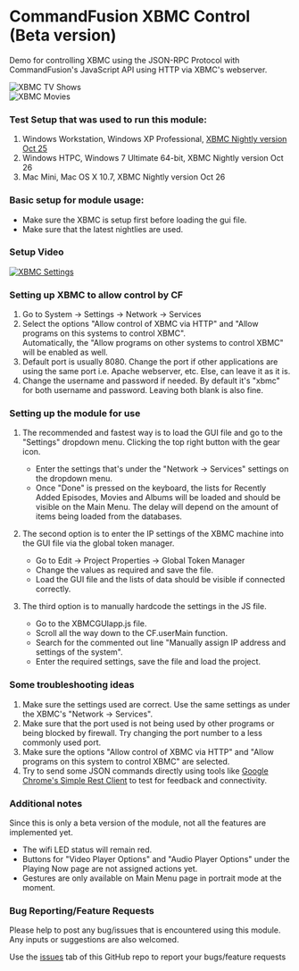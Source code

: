 # CommandFusion XBMC Control (Beta version)

Demo for controlling XBMC using the JSON-RPC Protocol with CommandFusion's JavaScript API using HTTP via XBMC's webserver.

![XBMC TV Shows](https://github.com/CommandFusion/XBMC/raw/master/Docs/XBMC_TVShows.png)  
![XBMC Movies](https://github.com/CommandFusion/XBMC/raw/master/Docs/XBMC_Movies.png)

### Test Setup that was used to run this module:
1. Windows Workstation, Windows XP Professional, [XBMC Nightly version Oct 25](http://mirrors.xbmc.org/nightlies/win32/XBMCSetup-20111025-cfa1a05-master.exe)
1. Windows HTPC, Windows 7 Ultimate 64-bit, XBMC Nightly version Oct 26 
1. Mac Mini, Mac OS X 10.7, XBMC Nightly version Oct 26 

### Basic setup for module usage:
* Make sure the XBMC is setup first before loading the gui file.
* Make sure that the latest nightlies are used.

### Setup Video
[![XBMC Settings](https://github.com/CommandFusion/XBMC/raw/master/Docs/XBMC_Settings.png)](http://vimeo.com/commandfusion/xbmcsettings)

### Setting up XBMC to allow control by CF
1. Go to System -> Settings -> Network -> Services
1. Select the options "Allow control of XBMC via HTTP" and "Allow programs on this systems to control XBMC".  
   Automatically, the "Allow programs on other systems to control XBMC" will be enabled as well.
1. Default port is usually 8080. Change the port if other applications are using the same port i.e. Apache webserver, etc. Else, can leave it as it is.
1. Change the username and password if needed. By default it's "xbmc" for both username and password. Leaving both blank is also fine.

###  Setting up the module for use
1. The recommended and fastest way is to load the GUI file and go to the "Settings" dropdown menu. Clicking the top right button with the gear icon.
   * Enter the settings that's under the "Network -> Services" settings on the dropdown menu.
   * Once "Done" is pressed on the keyboard, the lists for Recently Added Episodes, Movies and Albums will be loaded and should be visible on the Main Menu. The delay will depend on the amount of items being loaded from the databases.
	
1. The second option is to enter the IP settings of the XBMC machine into the GUI file via the global token manager.
   * Go to Edit -> Project Properties -> Global Token Manager
   * Change the values as required and save the file.
   * Load the GUI file and the lists of data should be visible if connected correctly.

1. The third option is to manually hardcode the settings in the JS file.
   * Go to the XBMCGUIapp.js file.
   * Scroll all the way down to the CF.userMain function.
   * Search for the commented out line "Manually assign IP address and settings of the system".
   * Enter the required settings, save the file and load the project.
	
### Some troubleshooting ideas
1. Make sure the settings used are correct. Use the same settings as under the XBMC's "Network -> Services".
1. Make sure that the port used is not being used by other programs or being blocked by firewall. Try changing the port number to a less commonly used port.
1. Make sure the options "Allow control of XBMC via HTTP" and "Allow programs on this system to control XBMC" are selected.
1. Try to send some JSON commands directly using tools like [Google Chrome's Simple Rest Client](http://voxcommando.com/forum/index.php?action=dlattach;topic=10.0;attach=436;image) to test for feedback and connectivity.

### Additional notes
Since this is only a beta version of the module, not all the features are implemented yet.
* The wifi LED status will remain red.
* Buttons for "Video Player Options" and "Audio Player Options" under the Playing Now page are not assigned actions yet.
* Gestures are only available on Main Menu page in portrait mode at the moment.

### Bug Reporting/Feature Requests
Please help to post any bug/issues that is encountered using this module. Any inputs or suggestions are also welcomed.  

Use the [issues](https://github.com/CommandFusion/XBMC/issues) tab of this GitHub repo to report your bugs/feature requests